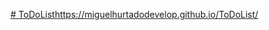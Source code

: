 [# ToDoList](https://miguelhurtadodevelop.github.io/ToDoList/)https://miguelhurtadodevelop.github.io/ToDoList/
